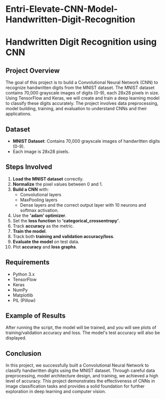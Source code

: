 # Entri-Elevate-CNN-Model-Handwritten-Digit-Recognition

# Handwritten Digit Recognition using CNN

## Project Overview
The goal of this project is to build a Convolutional Neural Network (CNN) to recognize handwritten digits from the MNIST dataset. The MNIST dataset contains 70,000 grayscale images of digits (0-9), each 28x28 pixels in size. Using TensorFlow and Keras, we will create and train a deep learning model to classify these digits accurately. The project involves data preprocessing, model building, training, and evaluation to understand CNNs and their applications.

## Dataset
- **MNIST Dataset**: Contains 70,000 grayscale images of handwritten digits (0-9).
- Each image is 28x28 pixels.

## Steps Involved
1. **Load the MNIST dataset** correctly.
2. **Normalize** the pixel values between 0 and 1.
3. **Build a CNN** with:
   - Convolutional layers
   - MaxPooling layers
   - Dense layers and the correct output layer with 10 neurons and softmax activation.
4. Use the **'adam' optimizer**.
5. Set the **loss function** to **'categorical_crossentropy'**.
6. Track **accuracy** as the metric.
7. **Train the model**.
8. Track both **training and validation accuracy/loss**.
9. **Evaluate the model** on test data.
10. Plot **accuracy** and **loss graphs**.

## Requirements
- Python 3.x
- TensorFlow
- Keras
- NumPy
- Matplotlib
- PIL (Pillow)

## Example of Results
After running the script, the model will be trained, and you will see plots of training/validation accuracy and loss. The model's test accuracy will also be displayed.

## Conclusion
In this project, we successfully built a Convolutional Neural Network to classify handwritten digits using the MNIST dataset. Through careful data preprocessing, model architecture design, and training, we achieved a high level of accuracy. This project demonstrates the effectiveness of CNNs in image classification tasks and provides a solid foundation for further exploration in deep learning and computer vision.
